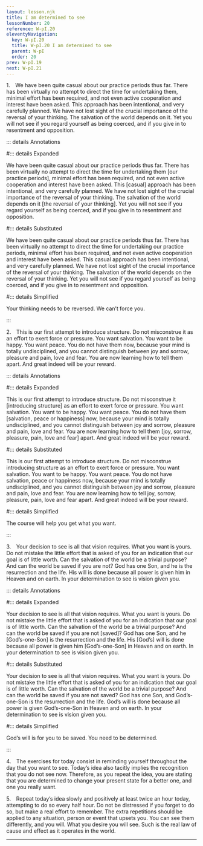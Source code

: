 ```yaml
---
layout: lesson.njk
title: I am determined to see
lessonNumber: 20
reference: W-pI.20
eleventyNavigation:
  key: W-pI.20
  title: W-pI.20 I am determined to see
  parent: W-pI
  order: 20
prev: W-pI.19
next: W-pI.21
---
```


1. We have been quite casual about our practice periods thus far. 
There has been virtually no attempt to direct the time for undertaking them, minimal effort has been required, and not even active cooperation and interest have been asked. 
This approach has been intentional, and very carefully planned. 
We have not lost sight of the crucial importance of the reversal of your thinking. 
The salvation of the world depends on it. 
Yet you will not see if you regard yourself as being coerced, and if you give in to resentment and opposition.

::: details Annotations

#::: details Expanded

We have been quite casual about our practice periods thus far. 
There has been virtually no attempt to direct the time for undertaking them [our practice periods], minimal effort has been required, and not even active cooperation and interest have been asked. 
This [casual] approach has been intentional, and very carefully planned. 
We have not lost sight of the crucial importance of the reversal of your thinking. 
The salvation of the world depends on it [the reversal of your thinking]. 
Yet you will not see if you regard yourself as being coerced, and if you give in to resentment and opposition.

#::: details Substituted

We have been quite casual about our practice periods thus far. 
There has been virtually no attempt to direct the time for undertaking our practice periods, minimal effort has been required, and not even active cooperation and interest have been asked. 
This casual approach has been intentional, and very carefully planned. 
We have not lost sight of the crucial importance of the reversal of your thinking. 
The salvation of the world depends on the reversal of your thinking. 
Yet you will not see if you regard yourself as being coerced, and if you give in to resentment and opposition.

#::: details Simplified

Your thinking needs to be reversed. 
We can’t force you.

:::


2. This is our first attempt to introduce structure. 
Do not misconstrue it as an effort to exert force or pressure. 
You want salvation. 
You want to be happy. 
You want peace. 
You do not have them now, because your mind is totally undisciplined, and you cannot distinguish between joy and sorrow, pleasure and pain, love and fear. 
You are now learning how to tell them apart. 
And great indeed will be your reward.

::: details Annotations

#::: details Expanded

This is our first attempt to introduce structure. 
Do not misconstrue it [introducing structure] as an effort to exert force or pressure. 
You want salvation. 
You want to be happy. 
You want peace. 
You do not have them [salvation, peace or happiness] now, because your mind is totally undisciplined, and you cannot distinguish between joy and sorrow, pleasure and pain, love and fear. 
You are now learning how to tell them [joy, sorrow, pleasure, pain, love and fear] apart. 
And great indeed will be your reward.

#::: details Substituted

This is our first attempt to introduce structure. 
Do not misconstrue introducing structure as an effort to exert force or pressure. 
You want salvation. 
You want to be happy. 
You want peace. 
You do not have salvation, peace or happiness now, because your mind is totally undisciplined, and you cannot distinguish between joy and sorrow, pleasure and pain, love and fear. 
You are now learning how to tell joy, sorrow, pleasure, pain, love and fear apart. 
And great indeed will be your reward.

#::: details Simplified

The course will help you get what you want.

:::


3. Your decision to see is all that vision requires. 
What you want is yours. 
Do not mistake the little effort that is asked of you for an indication that our goal is of little worth. 
Can the salvation of the world be a trivial purpose? 
And can the world be saved if you are not? 
God has one Son, and he is the resurrection and the life. 
His will is done because all power is given him in Heaven and on earth. 
In your determination to see is vision given you.

::: details Annotations

#::: details Expanded

Your decision to see is all that vision requires. 
What you want is yours. 
Do not mistake the little effort that is asked of you for an indication that our goal is of little worth. 
Can the salvation of the world be a trivial purpose? 
And can the world be saved if you are not [saved]? 
God has one Son, and he [God’s-one-Son] is the resurrection and the life. 
His [God’s] will is done because all power is given him [God’s-one-Son] in Heaven and on earth. 
In your determination to see is vision given you.

#::: details Substituted

Your decision to see is all that vision requires. 
What you want is yours. 
Do not mistake the little effort that is asked of you for an indication that our goal is of little worth. 
Can the salvation of the world be a trivial purpose? 
And can the world be saved if you are not saved? 
God has one Son, and God’s-one-Son is the resurrection and the life. 
God’s will is done because all power is given God’s-one-Son in Heaven and on earth. 
In your determination to see is vision given you.

#::: details Simplified

God’s will is for you to be saved. 
You need to be determined.

:::


4. The exercises for today consist in reminding yourself throughout the day that you want to see. 
Today’s idea also tacitly implies the recognition that you do not see now. 
Therefore, as you repeat the idea, you are stating that you are determined to change your present state for a better one, and one you really want.

5. Repeat today’s idea slowly and positively at least twice an hour today, attempting to do so every half hour. 
Do not be distressed if you forget to do so, but make a real effort to remember. 
The extra repetitions should be applied to any situation, person or event that upsets you. 
You can see them differently, and you will. 
What you desire you will see. 
Such is the real law of cause and effect as it operates in the world.

---


